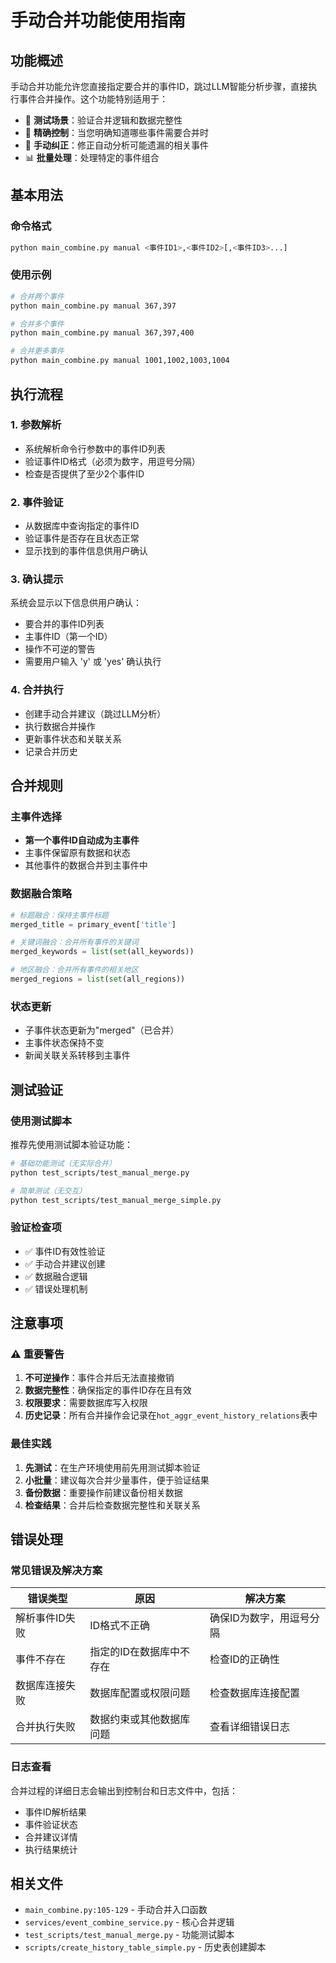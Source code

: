 # 手动合并功能使用指南

## 功能概述

手动合并功能允许您直接指定要合并的事件ID，跳过LLM智能分析步骤，直接执行事件合并操作。这个功能特别适用于：

- 🧪 **测试场景**：验证合并逻辑和数据完整性
- 🎯 **精确控制**：当您明确知道哪些事件需要合并时
- 🔧 **手动纠正**：修正自动分析可能遗漏的相关事件
- 📊 **批量处理**：处理特定的事件组合

## 基本用法

### 命令格式
```bash
python main_combine.py manual <事件ID1>,<事件ID2>[,<事件ID3>...]
```

### 使用示例

```bash
# 合并两个事件
python main_combine.py manual 367,397

# 合并多个事件
python main_combine.py manual 367,397,400

# 合并更多事件
python main_combine.py manual 1001,1002,1003,1004
```

## 执行流程

### 1. 参数解析
- 系统解析命令行参数中的事件ID列表
- 验证事件ID格式（必须为数字，用逗号分隔）
- 检查是否提供了至少2个事件ID

### 2. 事件验证
- 从数据库中查询指定的事件ID
- 验证事件是否存在且状态正常
- 显示找到的事件信息供用户确认

### 3. 确认提示
系统会显示以下信息供用户确认：
- 要合并的事件ID列表
- 主事件ID（第一个ID）
- 操作不可逆的警告
- 需要用户输入 'y' 或 'yes' 确认执行

### 4. 合并执行
- 创建手动合并建议（跳过LLM分析）
- 执行数据合并操作
- 更新事件状态和关联关系
- 记录合并历史

## 合并规则

### 主事件选择
- **第一个事件ID自动成为主事件**
- 主事件保留原有数据和状态
- 其他事件的数据合并到主事件中

### 数据融合策略
```python
# 标题融合：保持主事件标题
merged_title = primary_event['title']

# 关键词融合：合并所有事件的关键词
merged_keywords = list(set(all_keywords))

# 地区融合：合并所有事件的相关地区
merged_regions = list(set(all_regions))
```

### 状态更新
- 子事件状态更新为"merged"（已合并）
- 主事件状态保持不变
- 新闻关联关系转移到主事件

## 测试验证

### 使用测试脚本
推荐先使用测试脚本验证功能：

```bash
# 基础功能测试（无实际合并）
python test_scripts/test_manual_merge.py

# 简单测试（无交互）
python test_scripts/test_manual_merge_simple.py
```

### 验证检查项
- ✅ 事件ID有效性验证
- ✅ 手动合并建议创建
- ✅ 数据融合逻辑
- ✅ 错误处理机制

## 注意事项

### ⚠️ 重要警告
1. **不可逆操作**：事件合并后无法直接撤销
2. **数据完整性**：确保指定的事件ID存在且有效
3. **权限要求**：需要数据库写入权限
4. **历史记录**：所有合并操作会记录在`hot_aggr_event_history_relations`表中

### 最佳实践
1. **先测试**：在生产环境使用前先用测试脚本验证
2. **小批量**：建议每次合并少量事件，便于验证结果
3. **备份数据**：重要操作前建议备份相关数据
4. **检查结果**：合并后检查数据完整性和关联关系

## 错误处理

### 常见错误及解决方案

| 错误类型 | 原因 | 解决方案 |
|---------|------|----------|
| 解析事件ID失败 | ID格式不正确 | 确保ID为数字，用逗号分隔 |
| 事件不存在 | 指定的ID在数据库中不存在 | 检查ID的正确性 |
| 数据库连接失败 | 数据库配置或权限问题 | 检查数据库连接配置 |
| 合并执行失败 | 数据约束或其他数据库问题 | 查看详细错误日志 |

### 日志查看
合并过程的详细日志会输出到控制台和日志文件中，包括：
- 事件ID解析结果
- 事件验证状态
- 合并建议详情
- 执行结果统计

## 相关文件

- `main_combine.py:105-129` - 手动合并入口函数
- `services/event_combine_service.py` - 核心合并逻辑
- `test_scripts/test_manual_merge.py` - 功能测试脚本
- `scripts/create_history_table_simple.py` - 历史表创建脚本